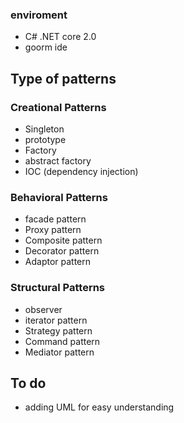 ### enviroment

* C# .NET core 2.0
* goorm ide

## Type of patterns

### Creational Patterns
* Singleton
* prototype
* Factory
* abstract factory
* IOC (dependency injection)

### Behavioral Patterns
* facade pattern
* Proxy pattern
* Composite pattern
* Decorator pattern
* Adaptor pattern

### Structural Patterns
* observer 
* iterator pattern
* Strategy pattern
* Command pattern
* Mediator pattern


## To do
* adding UML for easy understanding
